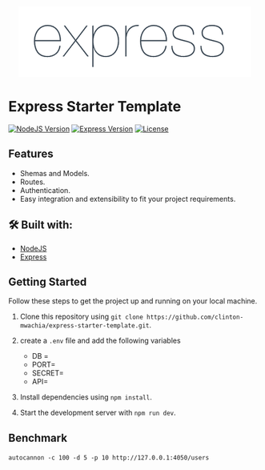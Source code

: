 <p align="center">
  <img src="assets/Expressjs.png" alt="Express Icon">
</p>

# Express Starter Template

[![NodeJS Version](https://img.shields.io/badge/NodeJS-20.9.0-green.svg)](https://nodejs.org/en)
[![Express Version](https://img.shields.io/badge/express-4.18.2-blue.svg)](https://expressjs.com/)
[![License](https://img.shields.io/badge/License-MIT-green.svg)](https://opensource.org/licenses/MIT)

## Features

- Shemas and Models.
- Routes.
- Authentication.
- Easy integration and extensibility to fit your project requirements.

## 🛠️ Built with:

- [NodeJS](https://nodejs.org/en)
- [Express](https://expressjs.com/)

## Getting Started

Follow these steps to get the project up and running on your local machine.

1. Clone this repository using `git clone https://github.com/clinton-mwachia/express-starter-template.git`.
2. create a `.env` file and add the following variables

    - DB = 
    - PORT=
    - SECRET=
    - API=

2. Install dependencies using `npm install`.
3. Start the development server with `npm run dev`.

## Benchmark

`autocannon -c 100 -d 5 -p 10 http://127.0.0.1:4050/users`
